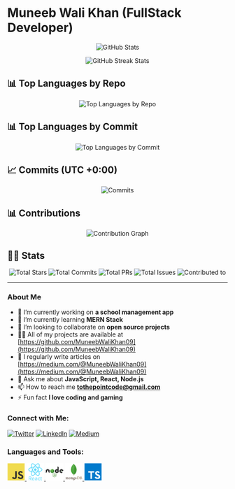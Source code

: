 # Muneeb Wali Khan (FullStack Developer)

<p align="center">
  <img src="https://github-readme-stats.vercel.app/api?username=MuneebWaliKhan09&show_icons=true&theme=radical&count_private=true" alt="GitHub Stats" />
</p>

<p align="center">
  <img src="https://github-readme-streak-stats.herokuapp.com/?user=MuneebWaliKhan09&theme=radical&hide_border=true" alt="GitHub Streak Stats" />
</p>

## 📊 Top Languages by Repo
<p align="center">
  <img src="https://github-readme-stats.vercel.app/api/top-langs/?username=MuneebWaliKhan09&theme=radical&hide_border=true&layout=compact" alt="Top Languages by Repo" />
</p>

## 📊 Top Languages by Commit
<p align="center">
  <img src="https://github-readme-stats.vercel.app/api/top-langs/?username=MuneebWaliKhan09&langs_count=10&hide=java&theme=radical&hide_border=true" alt="Top Languages by Commit" />
</p>

## 📈 Commits (UTC +0:00)
<p align="center">
  <img src="https://github-readme-stats.vercel.app/api/wakatime?username=MuneebWaliKhan09&theme=radical&hide_border=true" alt="Commits" />
</p>

## 📊 Contributions
<p align="center">
  <img src="https://activity-graph.herokuapp.com/graph?username=MuneebWaliKhan09&theme=react-dark" alt="Contribution Graph" />
</p>

## 👨‍💻 Stats
<p align="center">
  <img src="https://img.shields.io/github/stars/MuneebWaliKhan09?style=for-the-badge&color=orange&label=Total%20Stars" alt="Total Stars" />
  <img src="https://img.shields.io/github/commit-activity/y/MuneebWaliKhan09?style=for-the-badge&color=orange&label=Total%20Commits" alt="Total Commits" />
  <img src="https://img.shields.io/github/issues-pr-closed-raw/MuneebWaliKhan09?style=for-the-badge&color=orange&label=Total%20PRs" alt="Total PRs" />
  <img src="https://img.shields.io/github/issues-closed-raw/MuneebWaliKhan09?style=for-the-badge&color=orange&label=Total%20Issues" alt="Total Issues" />
  <img src="https://img.shields.io/github/contributors/MuneebWaliKhan09?style=for-the-badge&color=orange&label=Contributed%20to" alt="Contributed to" />
</p>

---

### About Me
- 🔭 I’m currently working on **a school management app**
- 🌱 I’m currently learning **MERN Stack**
- 👯 I’m looking to collaborate on **open source projects**
- 👨‍💻 All of my projects are available at [https://github.com/MuneebWaliKhan09](https://github.com/MuneebWaliKhan09)
- 📝 I regularly write articles on [https://medium.com/@MuneebWaliKhan09](https://medium.com/@MuneebWaliKhan09)
- 💬 Ask me about **JavaScript, React, Node.js**
- 📫 How to reach me **tothepointcode@gmail.com**
- ⚡ Fun fact **I love coding and gaming**

### Connect with Me:
<p align="left">
  <a href="https://twitter.com/tothepointcode" target="blank"><img src="https://raw.githubusercontent.com/MuneebWaliKhan09/github-profile-readme-generator/master/src/images/icons/Social/twitter.svg" alt="Twitter" height="30" width="40" /></a>
  <a href="https://linkedin.com/in/tothepointcode" target="blank"><img src="https://raw.githubusercontent.com/MuneebWaliKhan09/github-profile-readme-generator/master/src/images/icons/Social/linked-in-alt.svg" alt="LinkedIn" height="30" width="40" /></a>
  <a href="https://medium.com/@tothepointcode" target="blank"><img src="https://raw.githubusercontent.com/MuneebWaliKhan09/github-profile-readme-generator/master/src/images/icons/Social/medium.svg" alt="Medium" height="30" width="40" /></a>
</p>

### Languages and Tools:
<p align="left">
  <a href="https://developer.mozilla.org/en-US/docs/Web/JavaScript" target="_blank"> <img src="https://raw.githubusercontent.com/devicons/devicon/master/icons/javascript/javascript-original.svg" alt="JavaScript" width="40" height="40"/> </a>
  <a href="https://reactjs.org/" target="_blank"> <img src="https://raw.githubusercontent.com/devicons/devicon/master/icons/react/react-original-wordmark.svg" alt="React" width="40" height="40"/> </a>
  <a href="https://nodejs.org" target="_blank"> <img src="https://raw.githubusercontent.com/devicons/devicon/master/icons/nodejs/nodejs-original-wordmark.svg" alt="Node.js" width="40" height="40"/> </a>
  <a href="https://www.mongodb.com/" target="_blank"> <img src="https://raw.githubusercontent.com/devicons/devicon/master/icons/mongodb/mongodb-original-wordmark.svg" alt="MongoDB" width="40" height="40"/> </a>
  <a href="https://www.typescriptlang.org/" target="_blank"> <img src="https://raw.githubusercontent.com/devicons/devicon/master/icons/typescript/typescript-original.svg" alt="TypeScript" width="40" height="40"/> </a>
</p>
